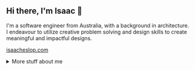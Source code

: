 ## Hi there, I'm Isaac 👋

I'm a software engineer from Australia, with a background in architecture.\
I endeavour to utilize creative problem solving and design skills to create meaningful and impactful designs.

[isaacheslop.com](https://www.isaacheslop.com/)

<details>
<summary>
  More stuff about me
</summary>

## Quick Overview

<img align="right"  height="250px" width="250px" src="https://goodfuncorp.com/wp-content/uploads/2023/10/feuertop.gif" />

#### GitHub Stats

<a href="https://github.com/anuraghazra/github-readme-stats">
  <img align="center" src="https://github-readme-stats.anuraghazra1.vercel.app/api?username=iHeslop&show_icons=true&line_height=27&include_all_commits=true&theme=tokyonight" alt="My github stats" />
</a>

### About Me:

Born in 1998 in Sydney, Australia. I am passionate about software design and architecture. I endeavour to utilize creative problem solving and design skills to create meaningful and impactful designs. I am constantly learning and striving to better my knowledge and understanding. When I'm not at my computer, I enjoy spending time with friends and family, watching and/or playing sport and listening to music.

## My Skills:

### Web Development:

<p align="left">  
    <a href="https://developer.mozilla.org/en-US/docs/Web/JavaScript" target="_blank"> 
        <code><img src="https://raw.githubusercontent.com/devicons/devicon/master/icons/javascript/javascript-plain.svg" alt="javascript" width="40" height="40"/></code>  
    </a>
    <a href="https://www.w3schools.com/java/" target="_blank"> 
        <code><img src="https://raw.githubusercontent.com/devicons/devicon/master/icons/java/java-original.svg" alt="java" width="40" height="40"/></code> 
    </a>
    <a href="https://www.w3.org/html/" target="_blank"> 
        <code><img src="https://raw.githubusercontent.com/devicons/devicon/master/icons/html5/html5-original.svg" alt="html5" width="40" height="40"/></code> 
    </a>  
    <a href="https://www.w3schools.com/css/" target="_blank"> 
        <code><img src="https://raw.githubusercontent.com/devicons/devicon/master/icons/css3/css3-original.svg" alt="css3" width="40" height="40"/></code>  
    </a> 
    <a href="https://sass-lang.com/" target="_blank"> 
        <code><img src="https://user-images.githubusercontent.com/25181517/192158956-48192682-23d5-4bfc-9dfb-6511ade346bc.png" alt="sass" width="40" height="40"/></code>  
    </a> 
    <a href="https://getbootstrap.com" target="_blank"> 
        <code><img src="https://user-images.githubusercontent.com/25181517/183898054-b3d693d4-dafb-4808-a509-bab54cf5de34.png" alt="bootstrap" width="40" height="40"/></code>  
    </a>
    <a href="https://tailwindcss.com/" target="_blank"> 
        <code><img src="https://user-images.githubusercontent.com/25181517/202896760-337261ed-ee92-4979-84c4-d4b829c7355d.png" alt="tailwind" width="40" height="40"/></code>  
    </a>
    <a href="https://wordpress.com/" target="_blank"> 
        <code><img src="https://user-images.githubusercontent.com/25181517/192158957-b1256181-356c-46a3-beb9-487af08a6266.png" alt="wordpress" width="40" height="40"/></code>  
    </a>
    <a href="https://reactjs.org//" target="_blank"> 
        <code><img src="https://raw.githubusercontent.com/devicons/devicon/master/icons/react/react-original.svg" alt="react" width="40" height="40"/></code>  
    </a>
     <a href="https://nodejs.org/en/" target="_blank"> 
        <code><img src="https://raw.githubusercontent.com/devicons/devicon/master/icons/nodejs/nodejs-original.svg" alt="nodejs" width="40" height="40"/></code>  
    </a>
     <a href="https://mui.com/material-ui/material-icons/" target="_blank"> 
        <code><img src="https://user-images.githubusercontent.com/25181517/189716630-fe6c084c-6c66-43af-aa49-64c8aea4a5c2.png" alt="mui" width="40" height="40"/></code>  
    </a>
</p>

### General Programming:

<p align="left">  
    <a href="https://www.w3schools.com/java/" target="_blank"> 
        <code><img src="https://raw.githubusercontent.com/devicons/devicon/master/icons/java/java-original.svg" alt="java" width="40" height="40"/></code> 
    </a>
    <a href="https://developer.mozilla.org/en-US/docs/Web/JavaScript" target="_blank"> 
        <code><img src="https://raw.githubusercontent.com/devicons/devicon/master/icons/javascript/javascript-plain.svg" alt="javascript" width="40" height="40"/></code>  
    </a>
    <a href="https://spring.io/" target="_blank"> 
        <code><img src="https://user-images.githubusercontent.com/25181517/117201470-f6d56780-adec-11eb-8f7c-e70e376cfd07.png" alt="spring" width="40" height="40"/></code> 
    </a>
    <a href="https://spring.io/projects/spring-boot" target="_blank"> 
        <code><img src="https://user-images.githubusercontent.com/25181517/183891303-41f257f8-6b3d-487c-aa56-c497b880d0fb.png" alt="spring-boot" width="40" height="40"/></code> 
    </a>
</p>

### Databases:

<p align="left">  
    <a href="https://firebase.google.com/" target="_blank"> 
        <code><img src="https://user-images.githubusercontent.com/25181517/189716855-2c69ca7a-5149-4647-936d-780610911353.png" alt="firebase" width="40" height="40"/></code>  
    </a>
    <a href="https://www.mysql.com/" target="_blank"> 
        <code><img src="https://user-images.githubusercontent.com/25181517/183896128-ec99105a-ec1a-4d85-b08b-1aa1620b2046.png" alt="mysql" width="40" height="40"/></code>  
    </a>
    <a href="https://www.mongodb.com/" target="_blank"> 
        <code><img src="https://user-images.githubusercontent.com/25181517/182884177-d48a8579-2cd0-447a-b9a6-ffc7cb02560e.png" alt="mongo" width="40" height="40"/></code>  
    </a>
</p>

### Tools:

<p align="left">  
    <a href="https://code.visualstudio.com/" target="_blank"> 
        <code><img src="https://user-images.githubusercontent.com/25181517/192108891-d86b6220-e232-423a-bf5f-90903e6887c3.png" alt="visual-studio" width="40" height="40"/></code>  
    </a>
    <a href="https://www.postman.com/" target="_blank"> 
        <code><img src="https://user-images.githubusercontent.com/25181517/192109061-e138ca71-337c-4019-8d42-4792fdaa7128.png" alt="postman" width="40" height="40"/></code>  
    </a>
    <a href="https://www.npmjs.com/" target="_blank"> 
        <code><img src="https://user-images.githubusercontent.com/25181517/121401671-49102800-c959-11eb-9f6f-74d49a5e1774.png" alt="npm" width="40" height="40"/></code>  
    </a>
    <a href="https://nestjs.com/" target="_blank"> 
        <code><img src="https://github.com/marwin1991/profile-technology-icons/assets/136815194/519bfaf3-c242-431e-a269-876979f05574" alt="nest" width="40" height="40"/></code>  
    </a>
    <a href="https://jestjs.io/" target="_blank"> 
        <code><img src="https://user-images.githubusercontent.com/25181517/187955005-f4ca6f1a-e727-497b-b81b-93fb9726268e.png" alt="jest" width="40" height="40"/></code>  
    </a>
    <a href="https://vitejs.dev/" target="_blank"> 
        <code><img src="https://github-production-user-asset-6210df.s3.amazonaws.com/62091613/261395532-b40892ef-efb8-4b0e-a6b5-d1cfc2f3fc35.png" alt="vite" width="40" height="40"/></code>  
    </a>
    <a href="https://babeljs.io/" target="_blank"> 
        <code><img src="https://github.com/marwin1991/profile-technology-icons/assets/136815194/ecd443af-ebba-4af8-a46e-1bf64d863b5b" alt="vite" width="40" height="40"/></code>  
    </a>
    <a href="https://www.gnu.org/software/bash/" target="_blank"> 
        <code><img src="https://user-images.githubusercontent.com/25181517/192158606-7c2ef6bd-6e04-47cf-b5bc-da2797cb5bda.png" alt="bash" width="40" height="40"/></code>  
    </a>
    <a href="https://www.figma.com/" target="_blank"> 
        <code><img src="https://user-images.githubusercontent.com/25181517/189715289-df3ee512-6eca-463f-a0f4-c10d94a06b2f.png" alt="figma" width="40" height="40"/></code>  
    </a>
    <a href="https://git-scm.com/" target="_blank"> 
        <code><img src="https://raw.githubusercontent.com/devicons/devicon/master/icons/git/git-original.svg" alt="git" width="40" height="40"/></code>  
    </a> 
</p>

## Key Projects:

- **Solescape**: [Source Code](https://github.com/iHeslop/Solescape) | [Live Site](https://solescape.onrender.com/)
- **Java CLI Minesweeper**: [Source Code](https://github.com/iHeslop/java-minesweeper)
- **Google Books SE**: [Source Code](https://github.com/iHeslop/search-engine) | [Live Site](https://google-books-se.onrender.com/)
- **Windows 98 Replica**: [Source Code](https://github.com/iHeslop/Windows98) | [Live Site](https://windows98-replica.onrender.com/)
- **Morse Code Translator**: [Source Code](https://github.com/iHeslop/Morse-Code-Translator) | [Live Site](https://morse-code-translator-8x2b.onrender.com/)

## What I'm Currently Learning:

<p align="left"> 
    <a href="https://www.typescriptlang.org/" target="_blank"> 
        <code><img src="https://user-images.githubusercontent.com/25181517/183890598-19a0ac2d-e88a-4005-a8df-1ee36782fde1.png" alt="typescript" width="40" height="40"/></code> 
    </a>
    <a href="https://www.docker.com/" target="_blank"> 
        <code><img src="https://user-images.githubusercontent.com/25181517/117207330-263ba280-adf4-11eb-9b97-0ac5b40bc3be.png" alt="docker" width="40" height="40"/></code>  
    </a>
    <a href="https://nextjs.org/" target="_blank"> 
        <code><img src="https://github.com/marwin1991/profile-technology-icons/assets/136815194/5f8c622c-c217-4649-b0a9-7e0ee24bd704" alt="next" width="40" height="40"/></code>  
    </a>
</p>

Get in touch: **iheslop182@gmail.com**

</details>
